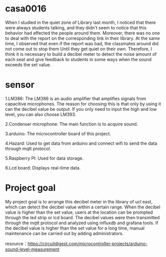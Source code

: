 # casa0016
When I studied in the quiet zone of Library last month, I noticed that there were always students talking, and they didn't seem to notice that this behavior had affected the people around them.
Moreover, there was no one to deal with the report on the corresponding link in their library. At the same time, I observed that even if the report was bad, the classmates around did not come out to stop them
Until they get quiet on their own. Therefore, I think it is necessary to build a decibel meter to detect the noise amount of each seat and give feedback to students in some ways when the sound exceeds the set value.

# sensor
1.LM386: The LM386 is an audio amplifier that amplifies signals from capacitive microphones. The reason for choosing this is that only by using it can the decibel value be output. If you only need to input the high and low level, you can also choose LM393.

2.Condenser microphone: The main function is to acquire sound.

3.arduino: The microcontroller board of this project.

4.Hazard: Used to get data from arduino and connect wifi to send the data through mqtt protocol.

5.Raspberry PI: Used for data storage.

6.Lcd board: Displays real-time data.


# Project goal
My project goal is to arrange this decibel meter in the library of ucl east, which can detect the decibel value within a certain range. When the decibel value is higher than the set value, users at the location can be prompted through the led strip or lcd board.
The decibel values were then transmitted through the mqtt protocol and analyzed using influxdb and grafana tools. If the decibel value is higher than the set value for a long time, manual maintenance can be carried out by adding administrators.





resource：https://circuitdigest.com/microcontroller-projects/arduino-sound-level-measurement

